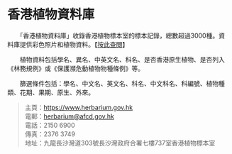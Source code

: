 # 香港植物資料庫

　　「香港植物資料庫」收錄香港植物標本室的標本記錄，總數超過3000種。資料庫提供彩色照片和植物資料。【[按此查閲](https://www.herbarium.gov.hk/Search_Form.aspx "基本/進階搜尋")】

　　植物資料包括學名、異名、中英文名、科名、是否香港原生植物、是否列入《林務規例》或《保護瀕危動植物物種條例》等。

　　篩選條件包括：學名、中文名、英文名、科名、中文科名、科編號、植物種類、花期、果期、原生、外來。

> 主頁：<https://www.herbarium.gov.hk>  
> 電郵：<herbarium@afcd.gov.hk>  
> 電話：2150 6900  
> 傳真：2376 3749  
> 地址：九龍長沙灣道303號長沙灣政府合署七樓737室香港植物標本室